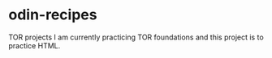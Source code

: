 # odin-recipes
TOR projects
I am currently practicing TOR foundations and this project is to practice HTML.